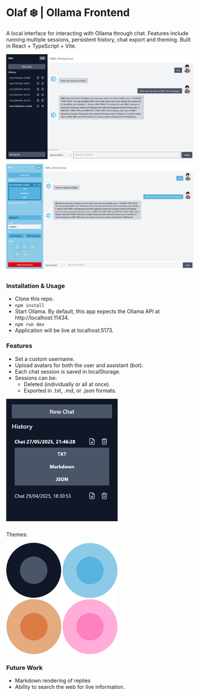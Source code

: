 # Olaf ❄️ | Ollama Frontend

A local interface for interacting with Ollama through chat. Features include running multiple sessions, persistent history, chat export and theming. Built in React + TypeScript + Vite.

<img src="./images/ss1.png" width=1000 style="margin-bottom:10px;">

<img src="./images/ss2.png" width=1000 style="margin-bottom:10px;">

### Installation & Usage
- Clone this repo.
- `npm install`
- Start Ollama. By default, this app expects the Ollama API at http://localhost:11434.
- `npm run dev`
- Application will be live at localhost:5173.

### Features

- Set a custom username.
- Upload avatars for both the user and assistant (bot).
- Each chat session is saved in localStorage.
- Sessions can be:
    - Deleted (individually or all at once).
    - Exported in .txt, .md, or .json formats.

<img src="./images/ss3.png" width=300 style="margin-bottom:10px;">

Themes:

<img src="./images/themes.png" width=300>

### Future Work

- Markdown rendering of replies
- Ability to search the web for live information.
